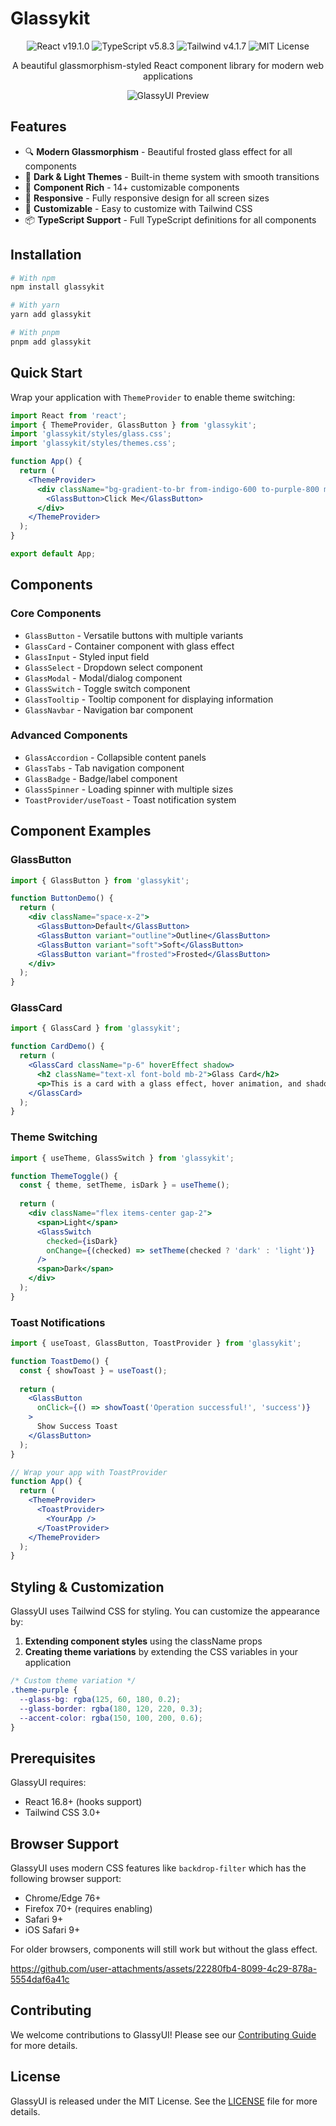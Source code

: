# Glassykit

<div align="center">
  <img src="https://img.shields.io/badge/React-19.1.0-blue" alt="React v19.1.0" />
  <img src="https://img.shields.io/badge/TypeScript-5.8.3-blue" alt="TypeScript v5.8.3" />
  <img src="https://img.shields.io/badge/TailwindCSS-4.1.7-blue" alt="Tailwind v4.1.7" />
  <img src="https://img.shields.io/badge/License-MIT-green" alt="MIT License" />
</div>

<p align="center">
  A beautiful glassmorphism-styled React component library for modern web applications
</p>

<p align="center">
  <img src="https://via.placeholder.com/700x350?text=GlassyUI+Preview" alt="GlassyUI Preview" />
</p>

## Features

- 🔍 **Modern Glassmorphism** - Beautiful frosted glass effect for all components
- 🎨 **Dark & Light Themes** - Built-in theme system with smooth transitions
- 🧩 **Component Rich** - 14+ customizable components
- 📱 **Responsive** - Fully responsive design for all screen sizes
- 🔧 **Customizable** - Easy to customize with Tailwind CSS
- 📦 **TypeScript Support** - Full TypeScript definitions for all components

## Installation

```bash
# With npm
npm install glassykit

# With yarn
yarn add glassykit

# With pnpm
pnpm add glassykit
```

## Quick Start

Wrap your application with `ThemeProvider` to enable theme switching:

```jsx
import React from 'react';
import { ThemeProvider, GlassButton } from 'glassykit';
import 'glassykit/styles/glass.css';
import 'glassykit/styles/themes.css';

function App() {
  return (
    <ThemeProvider>
      <div className="bg-gradient-to-br from-indigo-600 to-purple-800 min-h-screen flex items-center justify-center">
        <GlassButton>Click Me</GlassButton>
      </div>
    </ThemeProvider>
  );
}

export default App;
```

## Components

### Core Components

- `GlassButton` - Versatile buttons with multiple variants
- `GlassCard` - Container component with glass effect
- `GlassInput` - Styled input field
- `GlassSelect` - Dropdown select component
- `GlassModal` - Modal/dialog component
- `GlassSwitch` - Toggle switch component
- `GlassTooltip` - Tooltip component for displaying information
- `GlassNavbar` - Navigation bar component

### Advanced Components

- `GlassAccordion` - Collapsible content panels
- `GlassTabs` - Tab navigation component
- `GlassBadge` - Badge/label component
- `GlassSpinner` - Loading spinner with multiple sizes
- `ToastProvider/useToast` - Toast notification system

## Component Examples

### GlassButton

```jsx
import { GlassButton } from 'glassykit';

function ButtonDemo() {
  return (
    <div className="space-x-2">
      <GlassButton>Default</GlassButton>
      <GlassButton variant="outline">Outline</GlassButton>
      <GlassButton variant="soft">Soft</GlassButton>
      <GlassButton variant="frosted">Frosted</GlassButton>
    </div>
  );
}
```

### GlassCard

```jsx
import { GlassCard } from 'glassykit';

function CardDemo() {
  return (
    <GlassCard className="p-6" hoverEffect shadow>
      <h2 className="text-xl font-bold mb-2">Glass Card</h2>
      <p>This is a card with a glass effect, hover animation, and shadow.</p>
    </GlassCard>
  );
}
```

### Theme Switching

```jsx
import { useTheme, GlassSwitch } from 'glassykit';

function ThemeToggle() {
  const { theme, setTheme, isDark } = useTheme();
  
  return (
    <div className="flex items-center gap-2">
      <span>Light</span>
      <GlassSwitch 
        checked={isDark} 
        onChange={(checked) => setTheme(checked ? 'dark' : 'light')} 
      />
      <span>Dark</span>
    </div>
  );
}
```

### Toast Notifications

```jsx
import { useToast, GlassButton, ToastProvider } from 'glassykit';

function ToastDemo() {
  const { showToast } = useToast();
  
  return (
    <GlassButton 
      onClick={() => showToast('Operation successful!', 'success')}
    >
      Show Success Toast
    </GlassButton>
  );
}

// Wrap your app with ToastProvider
function App() {
  return (
    <ThemeProvider>
      <ToastProvider>
        <YourApp />
      </ToastProvider>
    </ThemeProvider>
  );
}
```

## Styling & Customization

GlassyUI uses Tailwind CSS for styling. You can customize the appearance by:

1. **Extending component styles** using the className props
2. **Creating theme variations** by extending the CSS variables in your application

```css
/* Custom theme variation */
.theme-purple {
  --glass-bg: rgba(125, 60, 180, 0.2);
  --glass-border: rgba(180, 120, 220, 0.3);
  --accent-color: rgba(150, 100, 200, 0.6);
}
```

## Prerequisites

GlassyUI requires:

- React 16.8+ (hooks support)
- Tailwind CSS 3.0+

## Browser Support

GlassyUI uses modern CSS features like `backdrop-filter` which has the following browser support:

- Chrome/Edge 76+
- Firefox 70+ (requires enabling)
- Safari 9+
- iOS Safari 9+

For older browsers, components will still work but without the glass effect.

https://github.com/user-attachments/assets/22280fb4-8099-4c29-878a-5554daf6a41c





## Contributing

We welcome contributions to GlassyUI! Please see our [Contributing Guide](CONTRIBUTING.md) for more details.

## License

GlassyUI is released under the MIT License. See the [LICENSE](LICENSE) file for more details.
